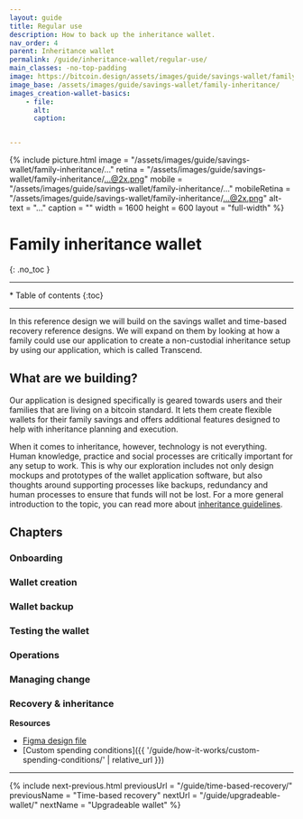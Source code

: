 ```yaml
---
layout: guide
title: Regular use
description: How to back up the inheritance wallet.
nav_order: 4
parent: Inheritance wallet
permalink: /guide/inheritance-wallet/regular-use/
main_classes: -no-top-padding
image: https://bitcoin.design/assets/images/guide/savings-wallet/family-inheritance/...
image_base: /assets/images/guide/savings-wallet/family-inheritance/
images_creation-wallet-basics:
    - file: 
      alt: 
      caption: 


---
```


<!--

Editor's notes

This page covers a multi-key wallet that uses timelocks to provide additional recovery options.  

Illustration sources

https://www.figma.com/file/h5GP5v5dYfpXXfEUXf6nvC/Family-inheritance-wallet?type=design&node-id=5542%3A2119&mode=design&t=sBtcvrDzb8MPtWaK-1

-->

{% include picture.html
   image = "/assets/images/guide/savings-wallet/family-inheritance/..."
   retina = "/assets/images/guide/savings-wallet/family-inheritance/...@2x.png"
   mobile = "/assets/images/guide/savings-wallet/family-inheritance/..."
   mobileRetina = "/assets/images/guide/savings-wallet/family-inheritance/...@2x.png"
   alt-text = "..."
   caption = ""
   width = 1600
   height = 600
   layout = "full-width"
%}

# Family inheritance wallet 
{: .no_toc }

---

<div class="glossary-toc" markdown="1">
 * Table of contents
{:toc}
</div>

---

In this reference design we will build on the savings wallet and time-based recovery reference designs. We will expand on them by looking at how a family could use our application to create a non-custodial inheritance setup by using our application, which is called Transcend. 

## What are we building?

Our application is designed specifically is geared towards users and their families that are living on a bitcoin standard. It lets them create flexible wallets for their family savings and offers additional features designed to help with inheritance planning and execution.  

When it comes to inheritance, however, technology is not everything. Human knowledge, practice  and social  processes are critically important for any setup to work. This is why our exploration includes not only design mockups and prototypes of the wallet application software, but also thoughts around supporting processes like backups, redundancy and human processes to ensure that funds will not be lost. For a more general introduction to the topic, you can read more about [inheritance guidelines]().

## Chapters

### Onboarding

### Wallet creation

### Wallet backup

### Testing the wallet

### Operations

### Managing change

### Recovery & inheritance

**Resources**
- [Figma design file](https://www.figma.com/file/h5GP5v5dYfpXXfEUXf6nvC/Family-inheritance-wallet?type=design&node-id=5542%3A2119&mode=design&t=sBtcvrDzb8MPtWaK-1)
- [Custom spending conditions]({{ '/guide/how-it-works/custom-spending-conditions/' | relative_url }})

---

{% include next-previous.html
   previousUrl = "/guide/time-based-recovery/"
   previousName = "Time-based recovery"
   nextUrl = "/guide/upgradeable-wallet/"
   nextName = "Upgradeable wallet"
%}
